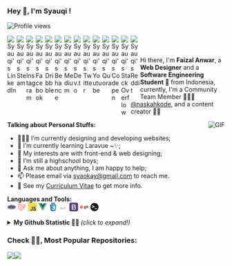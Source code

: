 ### Hey 👋, I'm Syauqi !

![Profile views](https://gpvc.arturio.dev/syauqi)

<a href="https://www.linkedin.com/in/syaufy/">
  <img align="left" alt="Syauqi's LinkedIn" width="22px" src="https://cdn.jsdelivr.net/npm/simple-icons@v3/icons/linkedin.svg" />
</a>
<a href="https://steamcommunity.com/id/syaufy">
  <img align="left" alt="Syauqi's Steam" width="22px" src="https://cdn.jsdelivr.net/npm/simple-icons@3.1.0/icons/steam.svg" />
</a>
<a href="https://www.instagram.com/syaufy/">
  <img align="left" alt="Syauqi's Instagram" width="22px" src="https://cdn.jsdelivr.net/npm/simple-icons@v3/icons/instagram.svg" />
</a>
<a href="https://www.facebook.com/syaaauqi">
  <img align="left" alt="Syauqi's Facebook" width="22px" src="https://cdn.jsdelivr.net/npm/simple-icons@v3/icons/facebook.svg" />
</a>
<a href="https://dribbble.com/syaufy">
  <img align="left" alt="Syauqi's Dribbble" width="22px" src="https://cdn.jsdelivr.net/npm/simple-icons@v3/icons/dribbble.svg" />
</a>
<a href="https://behance.net/syaufy">
  <img align="left" alt="Syauqi's Behance" width="22px" src="https://cdn.jsdelivr.net/npm/simple-icons@v3/icons/behance.svg" />
</a>
<a href="https://medium.com/@syaufy">
  <img align="left" alt="Syauqi's Medium" width="22px" src="https://cdn.jsdelivr.net/npm/simple-icons@v3/icons/medium.svg" />
</a>
<a href="https://dev.to/syaufy">
  <img align="left" alt="Syauqi's Dev.to" width="22px" src="https://cdn.jsdelivr.net/npm/simple-icons@v3/icons/dev-dot-to.svg" />
</a>
<a href="https://twitter.com/syaaauqi">
  <img align="left" alt="Syauqi's Twitter" width="22px" src="https://cdn.jsdelivr.net/npm/simple-icons@v3/icons/twitter.svg" />
</a>
<a href="https://youtube.com/syaufy">
  <img align="left" alt="Syauqi's Youtube" width="22px" src="https://cdn.jsdelivr.net/npm/simple-icons@v3/icons/youtube.svg" />
</a>
<a href="https://id.quora.com/profile/Syauqi-Zaidan-Khairan-Khalaf">
  <img align="left" alt="Syauqi's Quora" width="22px" src="https://cdn.jsdelivr.net/npm/simple-icons@v3/icons/quora.svg" />
</a>
<a href="https://codepen.io/syaufy">
  <img align="left" alt="Syauqi's Codepen" width="22px" src="https://cdn.jsdelivr.net/npm/simple-icons@v3/icons/codepen.svg" />
</a>
<a href="https://stackoverflow.com/users/11963307/syauqi">
  <img align="left" alt="Syauqi's StackOverflow" width="22px" src="https://cdn.jsdelivr.net/npm/simple-icons@v3/icons/stackoverflow.svg" />
</a>
<a href="https://reddit.com/user/Syaufy">
  <img align="left" alt="Syauqi's Reddit" width="22px" src="https://cdn.jsdelivr.net/npm/simple-icons@v3/icons/reddit.svg" />
</a>


<br />
<br />

Hi there, I'm **Faizal Anwar**, a **Web Designer** and a **Software Engineering Student** 🚀 from Indonesia, currently, I'm a Community Team Member 🙍🏽‍♂️ [@naskahkode](https://github.com/naskahkode), and a content creator 👨‍🎨 

  <img align="right" alt="GIF" src="https://2.bp.blogspot.com/-AU4dJ99ahuI/WcSTNTslcJI/AAAAAAAACIg/jqQTpHui66g8L_Il3eMUXfJywMJ7bowEgCLcBGAs/s400/tired.gif" />

**Talking about Personal Stuffs:**

- 👨🏽‍💻 I’m currently designing and developing websites;
- 🌱 I’m currently learning Laravue ~✨; 
- 🤔 My interests are with front-end & web designing;
- 💼 I’m still a highschool boys;
- 💬 Ask me about anything, I am happy to help;
- 📫 Please email via syaokay@gmail.com to reach me.
- 📝 See my [Curriculum Vitae](#) to get more info.


**Languages and Tools:**  
<code><img height="20" src="https://raw.githubusercontent.com/github/explore/80688e429a7d4ef2fca1e82350fe8e3517d3494d/topics/php/php.png"></code>
<code><img height="20" src="https://raw.githubusercontent.com/github/explore/80688e429a7d4ef2fca1e82350fe8e3517d3494d/topics/laravel/laravel.png"></code>
<code><img height="20" src="https://raw.githubusercontent.com/github/explore/80688e429a7d4ef2fca1e82350fe8e3517d3494d/topics/javascript/javascript.png"></code>
<code><img height="20" src="https://raw.githubusercontent.com/github/explore/80688e429a7d4ef2fca1e82350fe8e3517d3494d/topics/vue/vue.png"></code>
<code><img height="20" src="https://raw.githubusercontent.com/github/explore/80688e429a7d4ef2fca1e82350fe8e3517d3494d/topics/css/css.png"></code>
<code><img height="20" src="https://raw.githubusercontent.com/github/explore/80688e429a7d4ef2fca1e82350fe8e3517d3494d/topics/mysql/mysql.png"></code>
<code><img height="20" src="https://raw.githubusercontent.com/github/explore/80688e429a7d4ef2fca1e82350fe8e3517d3494d/topics/bootstrap/bootstrap.png"></code>
<code><img height="20" src="https://raw.githubusercontent.com/github/explore/80688e429a7d4ef2fca1e82350fe8e3517d3494d/topics/git/git.png"></code>
<code><img height="20" src="https://raw.githubusercontent.com/github/explore/80688e429a7d4ef2fca1e82350fe8e3517d3494d/topics/terminal/terminal.png"></code>



<details>
<summary> <b> My Github Statistic 🐱‍🏍 </b> <i>(click to expand!)</i> </summary>
  <br />
  
 [![Syauqi's github stats](https://github-readme-stats.vercel.app/api?username=faizalanwar)](https://github.com/syauqi/learnify)
 
  </details>

<h3> Check 🐱‍🏍, Most Popular Repositories: </h3>

<a href="https://github.com/syauqi/learnify">
  <img align="left" src="https://github-readme-stats.vercel.app/api/pin/?username=syauqi&repo=learnify" />
</a>
</p>
<a href="https://github.com/syauqi/gameina">
  <img align="left" src="https://github-readme-stats.vercel.app/api/pin/?username=syauqi&repo=gameina" />
</a>





